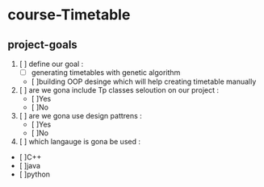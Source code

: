 # course-Timetable

## project-goals
1. [ ] define our goal :
    - [ ] generating timetables with genetic algorithm
    - [ ]building OOP desinge which will help creating timetable manually
2. [ ] are we gona include Tp classes seloution on our project :
    - [ ]Yes  
    - [ ]No 
3. [ ] are we gona use design pattrens :
    - [ ]Yes  
    - [ ]No 
4. [ ] which langauge is gona be used :
  - [ ]C++ 
  - [ ]java 
  - [ ]python 


